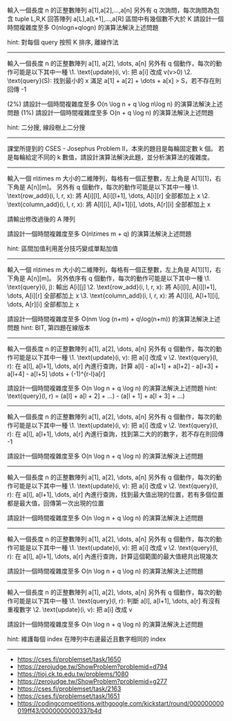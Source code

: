 輸入一個長度 n 的正整數陣列 a[1],a[2],…,a[n]
另外有 q 次詢問，每次詢問為包含 tuple L,R,K
回答陣列  a[L],a[L+1],…,a[R] 區間中有幾個數不大於 K
請設計一個時間複雜度至多 O(nlogn+qlogn) 的演算法解決上述問題

hint: 對每個 query 按照 K 排序, 離線作法



---



輸入一個長度 n 的正整數陣列 a[1], a[2], \dots, a[n]
另外有 q 個動作，每次的動作可能是以下其中一種
\1. \text{update}(i, v): 把 a[i] 改成 v(v>0)
\2. \text{query}(S): 找到最小的 x 滿足 a[1] + a[2] + \dots + a[x] > S，若不存在則回傳 -1

(2%) 請設計一個時間複雜度至多 O(n \log n + q \log n\log n) 的演算法解決上述問題
(1%) 請設計一個時間複雜度至多 O(n + q \log n) 的演算法解決上述問題

hint: 二分搜, 線段樹上二分搜



---

課堂所提到的 CSES - Josephus Problem II，本來的題目是每輪固定數 k 個。
若是每輪給定不同的 k 數值，請設計演算法解決此題，並分析演算法的複雜度。

---

輸入一個 n\times m 大小的二維陣列，每格有一個正整數，左上角是 A[1][1]，右下角是 A[n][m]。
另外有 q 個動作，每次的動作可能是以下其中一種
\1. \text{row_add}(i, l, r, x): 將 A[i][l], A[i][l+1], \dots, A[i][r] 全部都加上 x
\2. \text{column_add}(i, l, r, x): 將 A[l][i], A[l+1][i], \dots, A[r][i] 全部都加上 x

請輸出修改過後的 A 陣列

請設計一個時間複雜度至多 O(n\times m + q) 的演算法解決上述問題

hint: 區間加值利用差分技巧變成單點加值

---



輸入一個 n\times m 大小的二維陣列，每格有一個正整數，左上角是 A[1][1]，右下角是 A[n][m]。
另外依序有 q 個動作，每次的動作可能是以下其中一種
\1. \text{query}(i, j): 輸出 A[i][j]
\2. \text{row_add}(i, l, r, x): 將 A[i][l], A[i][l+1], \dots, A[i][r] 全部都加上 x
\3. \text{column_add}(i, l, r, x): 將 A[l][i], A[l+1][i], \dots, A[r][i] 全部都加上 x

請設計一個時間複雜度至多 O(nm \log (n+m) + q\log(n+m)) 的演算法解決上述問題
hint: BIT, 第四題在線版本



---



輸入一個長度 n 的正整數陣列 a[1], a[2], \dots, a[n]
另外有 q 個動作，每次的動作可能是以下其中一種
\1. \text{update}(i, v): 把 a[i] 改成 v
\2. \text{query}(l, r): 在 a[l], a[l+1], \dots, a[r] 內進行查詢，計算 a[l] - a[l+1] + a[l+2] - a[l+3] + a[l+4] - a[l+5] \dots + (-1)^{r-l}a[r]

請設計一個時間複雜度至多 O(n \log n + q \log n) 的演算法解決上述問題
hint: \text{query}(l, r) = (a[l] + a[l + 2] + ...) - (a[l + 1] + a[l + 3] + ...)



---



輸入一個長度 n 的正整數陣列 a[1], a[2], \dots, a[n]
另外有 q 個動作，每次的動作可能是以下其中一種
\1. \text{update}(i, v): 把 a[i] 改成 v
\2. \text{query}(l, r): 在 a[l], a[l+1], \dots, a[r] 內進行查詢，找到第二大的的數字，若不存在則回傳 -1

請設計一個時間複雜度至多 O(n \log n + q \log n) 的演算法解決上述問題



---

輸入一個長度 n 的正整數陣列 a[1], a[2], \dots, a[n]
另外有 q 個動作，每次的動作可能是以下其中一種
\1. \text{update}(i, v): 把 a[i] 改成 v
\2. \text{query}(l, r): 在 a[l], a[l+1], \dots, a[r] 內進行查詢，找到最大值出現的位置，若有多個位置都是最大值，回傳第一次出現的位置

請設計一個時間複雜度至多 O(n \log n + q \log n) 的演算法解決上述問題



---



輸入一個長度 n 的正整數陣列 a[1], a[2], \dots, a[n]
另外有 q 個動作，每次的動作可能是以下其中一種
\1. \text{update}(i, v): 把 a[i] 改成 v
\2. \text{query}(l, r): 在 a[l], a[l+1], \dots, a[r] 內進行查詢，計算這個範圍的最大值總共出現幾次

請設計一個時間複雜度至多 O(n \log n + q \log n) 的演算法解決上述問題



---



輸入一個長度 n 的正整數陣列 a[1], a[2], \dots, a[n]
另外有 q 個動作，每次的動作可能是以下其中一種
\1. \text{query}(l, r): 判斷 a[l], a[l+1], \dots, a[r] 有沒有重複數字
\2. \text{update}(i, v): 把 a[i] 改成 v

請設計一個時間複雜度至多 O(n \log n + q \log n) 的演算法解決上述問題

hint: 維護每個 index 在陣列中右邊最近且數字相同的 index



---



- https://cses.fi/problemset/task/1650
- https://zerojudge.tw/ShowProblem?problemid=d794
- https://tioj.ck.tp.edu.tw/problems/1080
- https://zerojudge.tw/ShowProblem?problemid=g277
- https://cses.fi/problemset/task/2163
- https://cses.fi/problemset/task/1651
- https://codingcompetitions.withgoogle.com/kickstart/round/000000000019ff43/0000000000337b4d